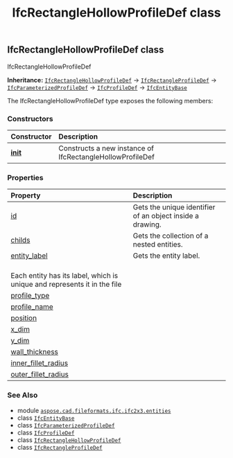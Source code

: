 ﻿---
title: IfcRectangleHollowProfileDef class
second_title: Aspose.CAD for Python via .NET API References
description: 
type: docs
weight: 4260
url: /python-net/aspose.cad.fileformats.ifc.ifc2x3.entities/ifcrectanglehollowprofiledef/
is_root: false
---

## IfcRectangleHollowProfileDef class

IfcRectangleHollowProfileDef



**Inheritance:** [`IfcRectangleHollowProfileDef`](/cad/python-net/aspose.cad.fileformats.ifc.ifc2x3.entities/ifcrectanglehollowprofiledef) → 
[`IfcRectangleProfileDef`](/cad/python-net/aspose.cad.fileformats.ifc.ifc2x3.entities/ifcrectangleprofiledef) → 
[`IfcParameterizedProfileDef`](/cad/python-net/aspose.cad.fileformats.ifc.ifc2x3.entities/ifcparameterizedprofiledef) → 
[`IfcProfileDef`](/cad/python-net/aspose.cad.fileformats.ifc.ifc2x3.entities/ifcprofiledef) → 
[`IfcEntityBase`](/cad/python-net/aspose.cad.fileformats.ifc/ifcentitybase)



The IfcRectangleHollowProfileDef type exposes the following members:

### Constructors
| Constructor | Description |
| :- | :- |
| [__init__](/cad/python-net/aspose.cad.fileformats.ifc.ifc2x3.entities/ifcrectanglehollowprofiledef/__init__/#) | Constructs a new instance of IfcRectangleHollowProfileDef |


### Properties
| Property | Description |
| :- | :- |
| [id](/cad/python-net/aspose.cad.fileformats.ifc.ifc2x3.entities/ifcrectanglehollowprofiledef/id) | Gets the unique identifier of an object inside a drawing. |
| [childs](/cad/python-net/aspose.cad.fileformats.ifc.ifc2x3.entities/ifcrectanglehollowprofiledef/childs) | Gets the collection of a nested entities. |
| [entity_label](/cad/python-net/aspose.cad.fileformats.ifc.ifc2x3.entities/ifcrectanglehollowprofiledef/entity_label) | Gets the entity label.<br/>Each entity has its label, which is unique and represents it in the file |
| [profile_type](/cad/python-net/aspose.cad.fileformats.ifc.ifc2x3.entities/ifcrectanglehollowprofiledef/profile_type) |  |
| [profile_name](/cad/python-net/aspose.cad.fileformats.ifc.ifc2x3.entities/ifcrectanglehollowprofiledef/profile_name) |  |
| [position](/cad/python-net/aspose.cad.fileformats.ifc.ifc2x3.entities/ifcrectanglehollowprofiledef/position) |  |
| [x_dim](/cad/python-net/aspose.cad.fileformats.ifc.ifc2x3.entities/ifcrectanglehollowprofiledef/x_dim) |  |
| [y_dim](/cad/python-net/aspose.cad.fileformats.ifc.ifc2x3.entities/ifcrectanglehollowprofiledef/y_dim) |  |
| [wall_thickness](/cad/python-net/aspose.cad.fileformats.ifc.ifc2x3.entities/ifcrectanglehollowprofiledef/wall_thickness) |  |
| [inner_fillet_radius](/cad/python-net/aspose.cad.fileformats.ifc.ifc2x3.entities/ifcrectanglehollowprofiledef/inner_fillet_radius) |  |
| [outer_fillet_radius](/cad/python-net/aspose.cad.fileformats.ifc.ifc2x3.entities/ifcrectanglehollowprofiledef/outer_fillet_radius) |  |



### See Also
* module [`aspose.cad.fileformats.ifc.ifc2x3.entities`](..)
* class [`IfcEntityBase`](/cad/python-net/aspose.cad.fileformats.ifc/ifcentitybase)
* class [`IfcParameterizedProfileDef`](/cad/python-net/aspose.cad.fileformats.ifc.ifc2x3.entities/ifcparameterizedprofiledef)
* class [`IfcProfileDef`](/cad/python-net/aspose.cad.fileformats.ifc.ifc2x3.entities/ifcprofiledef)
* class [`IfcRectangleHollowProfileDef`](/cad/python-net/aspose.cad.fileformats.ifc.ifc2x3.entities/ifcrectanglehollowprofiledef)
* class [`IfcRectangleProfileDef`](/cad/python-net/aspose.cad.fileformats.ifc.ifc2x3.entities/ifcrectangleprofiledef)
